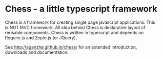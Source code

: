 Chess - a little typescript framework
=====================================

Chess is a framework for creating single page javascript applications. This is NOT MVC framework. All idea behind Chess is declarative layout of reusable components. Chess is written in typescript and depends on Require.js and Zepto.js (or JQuery).

See http://aganzha.github.io/chess/ for an extended introduction, downloads
and documentation.
